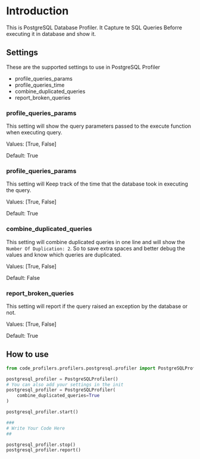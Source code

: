 # Introduction
This is PostgreSQL Database Profiler. It Capture te SQL Queries Beforre executing it in database and show it.


## Settings
These are the supported settings to use in PostgreSQL Profiler
* profile_queries_params
* profile_queries_time
* combine_duplicated_queries
* report_broken_queries

### profile_queries_params
This setting will show the query parameters passed to the execute function when executing query.

Values: [True, False]

Default: True

### profile_queries_params
This setting will Keep track of the time that the database took in executing the query.

Values: [True, False]

Default: True

### combine_duplicated_queries
This setting will combine duplicated queries in one line and will show the `Number Of Duplication: 2`. So to save extra spaces and better debug the values and know which queries are duplicated.

Values: [True, False]

Default: False

### report_broken_queries
This setting will report if the query raised an exception by the database or not.

Values: [True, False]

Default: True


## How to use
```python
from code_profilers.profilers.postgresql.profiler import PostgreSQLProfiler

postgresql_profiler = PostgreSQLProfiler()
# You can also add your settings in the init
postgresql_profiler = PostgreSQLProfiler(
    combine_duplicated_queries=True
)

postgresql_profiler.start()

###
# Write Your Code Here
##

postgresql_profiler.stop()
postgresql_profiler.report()
```

